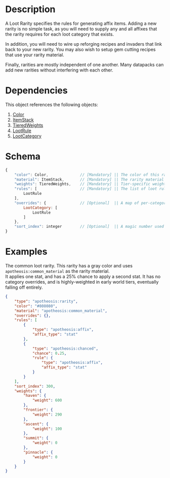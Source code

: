 # Description
A Loot Rarity specifies the rules for generating affix items. Adding a new rarity is no simple task, as you will need to supply any and all affixes that the rarity requires for each loot category that exists.  

In addition, you will need to wire up reforging recipes and invaders that link back to your new rarity. You may also wish to setup gem cutting recipes that use your rarity material.  

Finally, rarities are mostly independent of one another. Many datapacks can add new rarities without interfering with each other.  

# Dependencies
This object references the following objects:
1. [Color](../../../../../Placebo/blob/-/schema/Color.md)
2. [ItemStack](../../../../../Placebo/blob/-/schema/ItemStack.md)
3. [TieredWeights](../tier/TieredWeights.md)
4. [LootRule](./LootRule.md)
5. [LootCategory](./LootCategory.md)

# Schema
```js
{
    "color": Color,              // [Mandatory] || The color of this rarity. Used in various places to identify it. This color should be unique and visible on different backgrounds.
    "material": ItemStack,       // [Mandatory] || The rarity material for this rarity. Must not be empty.
    "weights": TieredWeights,    // [Mandatory] || Tier-specific weights for this rarity, relative to other rarities.
    "rules": [                   // [Mandatory] || The list of loot rules this rarity will apply during reforging.
        LootRule
    ],
    "overrides": {               // [Optional]  || A map of per-category loot rule overrides for this rarity. This allows you to provide different rules for certain categories.
        LootCategory: [
            LootRule
        ]
    },
    "sort_index": integer        // [Optional]  || A magic number used to order the rarities when they are displayed together in a list. Lower numbers are displayed first.
}
```

# Examples
The common loot rarity. This rarity has a gray color and uses `apotheosis:common_material` as the rarity material.  
It applies one stat, and has a 25% chance to apply a second stat. It has no category overrides, and is highly-weighted in early world tiers, eventually falling off entirely.

```json
{
    "type": "apotheosis:rarity",
    "color": "#808080",
    "material": "apotheosis:common_material",
    "overrides": {},
    "rules": [
        {
            "type": "apotheosis:affix",
            "affix_type": "stat"
        },
        {
            "type": "apotheosis:chanced",
            "chance": 0.25,
            "rule": {
                "type": "apotheosis:affix",
                "affix_type": "stat"
            }
        }
    ],
    "sort_index": 300,
    "weights": {
        "haven": {
            "weight": 600
        },
        "frontier": {
            "weight": 290
        },
        "ascent": {
            "weight": 100
        },
        "summit": {
            "weight": 0
        },
        "pinnacle": {
            "weight": 0
        }
    }
}
```
